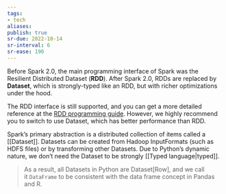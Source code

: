 ```yaml
---
tags:
- tech
aliases:
publish: true
sr-due: 2022-10-14
sr-interval: 6
sr-ease: 190
---
```


Before Spark 2.0, the main programming interface of Spark was the Resilient Distributed Dataset (**RDD**).  After Spark 2.0, RDDs are replaced by **Dataset**, which is strongly-typed like an RDD, but with richer optimizations under the hood. 

The RDD interface is still supported, and you can get a more detailed reference at the [RDD programming guide](https://spark.apache.org/docs/latest/rdd-programming-guide.html). However, we highly recommend you to switch to use Dataset, which has better performance than RDD.

Spark’s primary abstraction is a distributed collection of items called a [[Dataset]]. Datasets can be created from Hadoop InputFormats (such as HDFS files) or by transforming other Datasets. Due to Python’s dynamic nature, we don’t need the Dataset to be strongly [[Typed language|typed]]. 

> As a result, all Datasets in Python are Dataset[Row], and we call it `DataFrame` to be consistent with the data frame concept in Pandas and R.
